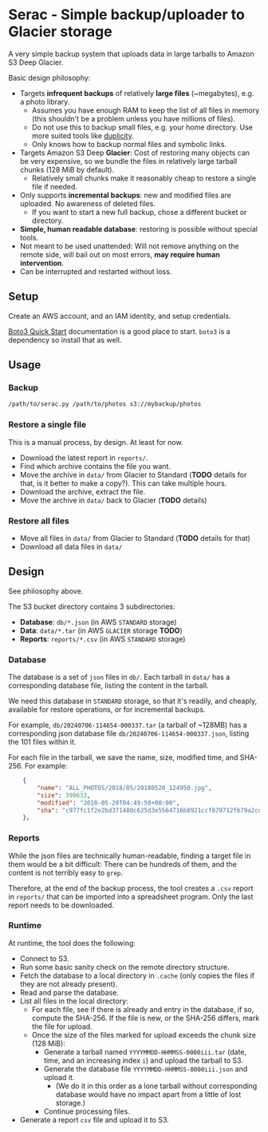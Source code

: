 # Serac - Simple backup/uploader to Glacier storage

A very simple backup system that uploads data in large tarballs to Amazon S3 Deep Glacier.

Basic design philosophy:

- Targets **infrequent backups** of relatively **large files** (~megabytes), e.g. a photo library.
  - Assumes you have enough RAM to keep the list of all files in memory (this shouldn't be a problem unless you have millions of files).
  - Do not use this to backup small files, e.g. your home directory. Use more suited tools like [duplicity](https://duplicity.us/).
  - Only knows how to backup normal files and symbolic links.
- Targets Amazon S3 Deep **Glacier**: Cost of restoring many objects can be very expensive, so we bundle the files in relatively large tarball chunks (128 MiB by default).
  - Relatively small chunks make it reasonably cheap to restore a single file if needed.
- Only supports **incremental backups**: new and modified files are uploaded. No awareness of deleted files.
  - If you want to start a new full backup, chose a different bucket or directory.
- **Simple, human readable database**: restoring is possible without special tools.
- Not meant to be used unattended: Will not remove anything on the remote side, will bail out on most errors, **may require human intervention**.
- Can be interrupted and restarted without loss.

## Setup

Create an AWS account, and an IAM identity, and setup credentials.

[Boto3 Quick Start](
https://boto3.amazonaws.com/v1/documentation/api/latest/guide/quickstart.html) documentation is a good place to start. `boto3` is a dependency so install that as well.

## Usage

### Backup

```sh
/path/to/serac.py /path/to/photos s3://mybackup/photos
```

### Restore a single file

This is a manual process, by design. At least for now.

- Download the latest report in `reports/`.
- Find which archive contains the file you want.
- Move the archive in `data/` from Glacier to Standard (**TODO** details for that, is it better to make a copy?). This can take multiple hours.
- Download the archive, extract the file.
- Move the archive in `data/` back to Glacier (**TODO** details)

### Restore all files

- Move all files in `data/` from Glacier to Standard (**TODO** details for that)
- Download all data files in `data/`

## Design

See philosophy above.

The S3 bucket directory contains 3 subdirectories:

- **Database**: `db/*.json` (in AWS `STANDARD` storage)
- **Data**: `data/*.tar` (in AWS `GLACIER` storage **TODO**)
- **Reports**: `reports/*.csv` (in AWS `STANDARD` storage)

### Database

The database is a set of `json` files in `db/`. Each tarball in `data/` has a corresponding database file, listing the content in the tarball.

We need this database in `STANDARD` storage, so that it's readily, and cheaply, available for restore operations, or for incremental backups.

For example, `db/20240706-114654-000337.tar` (a tarball of ~128MB) has a corresponding json database file `db/20240706-114654-000337.json`, listing the 101 files within it.

For each file in the tarball, we save the name, size, modified time, and SHA-256. For example:

```json
    {
        "name": "ALL_PHOTOS/2018/05/20180520_124950.jpg",
        "size": 390633,
        "modified": "2018-05-20T04:49:50+00:00",
        "sha": "c977fc1f2e2bd371480c625d3e5564716b8921ccf879712f679a2cd1b07ee0d9"
    },
```

### Reports

While the json files are technically human-readable, finding a target file in them would be a bit difficult: There can be hundreds of them, and the content is not terribly easy to `grep`.

Therefore, at the end of the backup process, the tool creates a `.csv` report in `reports/` that can be imported into a spreadsheet program. Only the last report needs to be downloaded.

### Runtime

At runtime, the tool does the following:

- Connect to S3.
- Run some basic sanity check on the remote directory structure.
- Fetch the database to a local directory in `.cache` (only copies the files if they are not already present).
- Read and parse the database.
- List all files in the local directory:
  - For each file, see if there is already and entry in the database, if so, compute the SHA-256. If the file is new, or the SHA-256 differs, mark the file for upload.
  - Once the size of the files marked for upload exceeds the chunk size (128 MiB):
    - Generate a tarball named `YYYYMMDD-HHMMSS-0000iii.tar` (date, time, and an increasing index `i`) and upload the tarball to S3.
    - Generate the database file `YYYYMMDD-HHMMSS-0000iii.json` and upload it.
      - (We do it in this order as a lone tarball without corresponding database would have no impact apart from a little of lost storage.)
    - Continue processing files.
- Generate a report `csv` file and upload it to S3.
